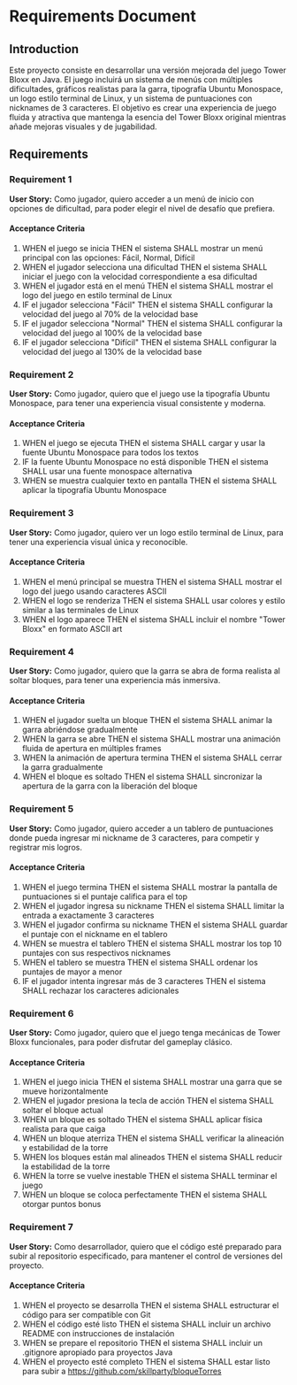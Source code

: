 # Requirements Document

## Introduction

Este proyecto consiste en desarrollar una versión mejorada del juego Tower Bloxx en Java. El juego incluirá un sistema de menús con múltiples dificultades, gráficos realistas para la garra, tipografía Ubuntu Monospace, un logo estilo terminal de Linux, y un sistema de puntuaciones con nicknames de 3 caracteres. El objetivo es crear una experiencia de juego fluida y atractiva que mantenga la esencia del Tower Bloxx original mientras añade mejoras visuales y de jugabilidad.

## Requirements

### Requirement 1

**User Story:** Como jugador, quiero acceder a un menú de inicio con opciones de dificultad, para poder elegir el nivel de desafío que prefiera.

#### Acceptance Criteria

1. WHEN el juego se inicia THEN el sistema SHALL mostrar un menú principal con las opciones: Fácil, Normal, Difícil
2. WHEN el jugador selecciona una dificultad THEN el sistema SHALL iniciar el juego con la velocidad correspondiente a esa dificultad
3. WHEN el jugador está en el menú THEN el sistema SHALL mostrar el logo del juego en estilo terminal de Linux
4. IF el jugador selecciona "Fácil" THEN el sistema SHALL configurar la velocidad del juego al 70% de la velocidad base
5. IF el jugador selecciona "Normal" THEN el sistema SHALL configurar la velocidad del juego al 100% de la velocidad base
6. IF el jugador selecciona "Difícil" THEN el sistema SHALL configurar la velocidad del juego al 130% de la velocidad base

### Requirement 2

**User Story:** Como jugador, quiero que el juego use la tipografía Ubuntu Monospace, para tener una experiencia visual consistente y moderna.

#### Acceptance Criteria

1. WHEN el juego se ejecuta THEN el sistema SHALL cargar y usar la fuente Ubuntu Monospace para todos los textos
2. IF la fuente Ubuntu Monospace no está disponible THEN el sistema SHALL usar una fuente monospace alternativa
3. WHEN se muestra cualquier texto en pantalla THEN el sistema SHALL aplicar la tipografía Ubuntu Monospace

### Requirement 3

**User Story:** Como jugador, quiero ver un logo estilo terminal de Linux, para tener una experiencia visual única y reconocible.

#### Acceptance Criteria

1. WHEN el menú principal se muestra THEN el sistema SHALL mostrar el logo del juego usando caracteres ASCII
2. WHEN el logo se renderiza THEN el sistema SHALL usar colores y estilo similar a las terminales de Linux
3. WHEN el logo aparece THEN el sistema SHALL incluir el nombre "Tower Bloxx" en formato ASCII art

### Requirement 4

**User Story:** Como jugador, quiero que la garra se abra de forma realista al soltar bloques, para tener una experiencia más inmersiva.

#### Acceptance Criteria

1. WHEN el jugador suelta un bloque THEN el sistema SHALL animar la garra abriéndose gradualmente
2. WHEN la garra se abre THEN el sistema SHALL mostrar una animación fluida de apertura en múltiples frames
3. WHEN la animación de apertura termina THEN el sistema SHALL cerrar la garra gradualmente
4. WHEN el bloque es soltado THEN el sistema SHALL sincronizar la apertura de la garra con la liberación del bloque

### Requirement 5

**User Story:** Como jugador, quiero acceder a un tablero de puntuaciones donde pueda ingresar mi nickname de 3 caracteres, para competir y registrar mis logros.

#### Acceptance Criteria

1. WHEN el juego termina THEN el sistema SHALL mostrar la pantalla de puntuaciones si el puntaje califica para el top
2. WHEN el jugador ingresa su nickname THEN el sistema SHALL limitar la entrada a exactamente 3 caracteres
3. WHEN el jugador confirma su nickname THEN el sistema SHALL guardar el puntaje con el nickname en el tablero
4. WHEN se muestra el tablero THEN el sistema SHALL mostrar los top 10 puntajes con sus respectivos nicknames
5. WHEN el tablero se muestra THEN el sistema SHALL ordenar los puntajes de mayor a menor
6. IF el jugador intenta ingresar más de 3 caracteres THEN el sistema SHALL rechazar los caracteres adicionales

### Requirement 6

**User Story:** Como jugador, quiero que el juego tenga mecánicas de Tower Bloxx funcionales, para poder disfrutar del gameplay clásico.

#### Acceptance Criteria

1. WHEN el juego inicia THEN el sistema SHALL mostrar una garra que se mueve horizontalmente
2. WHEN el jugador presiona la tecla de acción THEN el sistema SHALL soltar el bloque actual
3. WHEN un bloque es soltado THEN el sistema SHALL aplicar física realista para que caiga
4. WHEN un bloque aterriza THEN el sistema SHALL verificar la alineación y estabilidad de la torre
5. WHEN los bloques están mal alineados THEN el sistema SHALL reducir la estabilidad de la torre
6. WHEN la torre se vuelve inestable THEN el sistema SHALL terminar el juego
7. WHEN un bloque se coloca perfectamente THEN el sistema SHALL otorgar puntos bonus

### Requirement 7

**User Story:** Como desarrollador, quiero que el código esté preparado para subir al repositorio especificado, para mantener el control de versiones del proyecto.

#### Acceptance Criteria

1. WHEN el proyecto se desarrolla THEN el sistema SHALL estructurar el código para ser compatible con Git
2. WHEN el código esté listo THEN el sistema SHALL incluir un archivo README con instrucciones de instalación
3. WHEN se prepare el repositorio THEN el sistema SHALL incluir un .gitignore apropiado para proyectos Java
4. WHEN el proyecto esté completo THEN el sistema SHALL estar listo para subir a https://github.com/skillparty/bloqueTorres